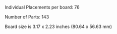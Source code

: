 Individual Placements per board: 76

Number of Parts: 143


Board size is 3.17 x 2.23 inches (80.64 x 56.63 mm)


